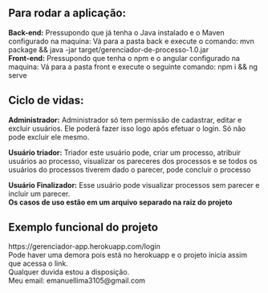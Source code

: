 <h2>Para rodar a aplicação:</h2>

<strong>Back-end:</strong>
Pressupondo que já tenha o Java instalado e o Maven configurado na maquina:
Vá para a pasta back e execute o comando: mvn package && java -jar target/gerenciador-de-processo-1.0.jar
<br>
<strong>Front-end:</strong>
Pressupondo que tenha o npm e o angular configurado na maquina:
Vá para a pasta front e execute o seguinte comando:
npm i && ng serve   


<h2>Ciclo de vidas: </h2>
<strong>Administrador:</strong> Administrador só tem permissão de cadastrar, editar e excluir usuários. Ele poderá fazer isso logo após efetuar o login. Só não pode excluir ele mesmo.

<strong>Usuário triador:</strong> Triador  este usuário pode, criar um processo, atribuir usuários ao processo, visualizar os 	pareceres dos processos e se todos os usuários do processos tiverem dado o parecer, pode concluir o processo

<strong>Usuário Finalizador:</strong> Esse usuário pode visualizar processos sem parecer e incluir um parecer. 
<br>
<strong>Os casos de uso estão em um arquivo separado na raiz do projeto</strong>
<h2>Exemplo funcional do projeto</h2>
https://gerenciador-app.herokuapp.com/login <br>
Pode haver uma demora pois está no herokuapp e o projeto inicia assim que acessa o link. <br>
Qualquer duvida estou a disposição.<br>
Meu email: emanuellima3105@gmail.com
